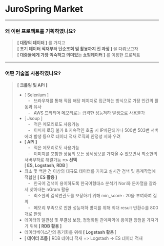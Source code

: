 # JuroSpring Market
------------
### 왜 이런 프로젝트를 기획하였나요?
> **[ 대량의 데이터 ]** 를 가지고<br/>
> **[ 초기 데이터 적재부터 단순조회 및 활용까지 전 과정 ]** 을 다뤄보고자<br/>
> **[ 대중들에게 가장 익숙하고 의미있는 쇼핑데이터 ]** 를 이용한 프로젝트<br/>
------------
### 어떤 기술을 사용하였나요?
> **[ 크롤링 및 API ]**
> + [ Selenium ]<br/>&nbsp;&nbsp;&nbsp;-&nbsp;&nbsp;&nbsp;브라우저를 통해 직접 해당 페이지로 접근하는 방식으로 가장 인간의 활동과 유사<br/>&nbsp;&nbsp;&nbsp;-&nbsp;&nbsp;&nbsp;AWS 프리티어 메모리로는 급격한 성능저하 발생으로 사용불가<br/>
> + [ Jsoup ]<br/>&nbsp;&nbsp;&nbsp;-&nbsp;&nbsp;&nbsp;적은 메모리로도 사용가능<br/>&nbsp;&nbsp;&nbsp;-&nbsp;&nbsp;&nbsp;이미지 로딩 불가 & 지속적인 호출 시 IP차단되거나 500번 503번 서버에러 발생 등으로 데이터 적재 로직의 안정성 저하 우려<br/>
> + **[ API ]**<br/>&nbsp;&nbsp;&nbsp;-&nbsp;&nbsp;&nbsp;적은 메모리로도 사용가능<br/>&nbsp;&nbsp;&nbsp;-&nbsp;&nbsp;&nbsp;이미지를 포함한 상품의 모든 상세정보를 가져올 수 있으면서 최소한의 서버부하로 해결가능 **=> 선택**<br/>
> **[ ES, Logstash, RDB ]**
> + 최소 몇 백만 건 이상의 대규모 데이터를 가지고 실시간 검색 및 통계작업에 적합한 **[ ES 활용 ]**<br/>&nbsp;&nbsp;&nbsp;-&nbsp;&nbsp;&nbsp;한국어 검색이 용이하도록 한국어형태소 분석기 Nori와 문자열을 잘라서 찾아내는 nGram 활용<br/>&nbsp;&nbsp;&nbsp;-&nbsp;&nbsp;&nbsp;최소한의 검색연관도를 보장하기 위해 min_score : 20을 부여하여 질의<br/>&nbsp;&nbsp;&nbsp;-&nbsp;&nbsp;&nbsp;메모리 부족으로 인한 성능저하 방지를 위해 최대 result 반환수를 800개로 한정<br/>
> + 데이터의 일관성 및 무결성 보장, 정형화된 관계파악에 용이한 장점을 가져가기 위해 **[ RDB 활용 ]**<br/>
> + 데이터베이스간의 동기화를 위해 **[ Logstash 활용 ]**<br/>
> + **[ 데이터 흐름 ]** RDB 데이터 적재 => Logstash => ES 데이터 적재<br/>
